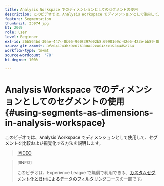 ```yaml
---
title: Analysis Workspace でのディメンションとしてのセグメントの使用
description: このビデオでは、Analysis Workspace でディメンションとして使用して、セグメントを比較および視覚化する方法を説明します。
feature: Segmentation
thumbnail: 23974.jpg
kt: 2009
role: User
level: Beginner
exl-id: 36b564bd-30ae-4474-8b05-9607397e02b8,69901e9c-42e6-423e-bb89-8b8b0763bac7
source-git-commit: 8fc641743bc9e07b838a22ca64ccc15344d52764
workflow-type: tm+mt
source-wordcount: '78'
ht-degree: 100%

---
```


# Analysis Workspace でのディメンションとしてのセグメントの使用 {#using-segments-as-dimensions-in-analysis-workspace}

このビデオでは、Analysis Workspace でディメンションとして使用して、セグメントを比較および視覚化する方法を説明します。

>[!VIDEO](https://video.tv.adobe.com/v/23974/?quality=12&learn=on)

>[!INFO]
>
> このビデオは、Experience League で無償で利用できる、[カスタムセグメント化と日付によるデータのフィルタリング](https://experienceleague.adobe.com/?recommended=Analytics-U-1-2021.1.filterdata&amp;lang=ja)コースの一部です。
